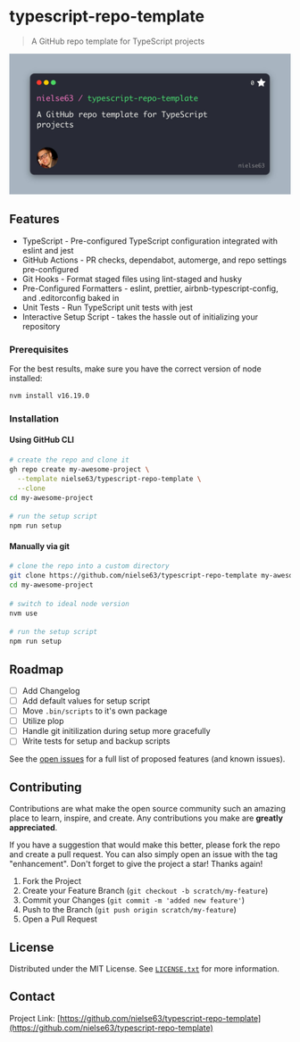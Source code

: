 # typescript-repo-template

> A GitHub repo template for TypeScript projects

<div align="center">
  <a href="https://github.com/nielse63/typescript-repo-template">
    <img src="docs/social.jpeg" alt="nielse63/typescript-repo-template" width="640">
  </a>

  <!-- <p align="center">
    An awesome README template to jumpstart your projects!
    <br />
    <a href="https://github.com/nielse63/typescript-repo-template"><strong>Explore the docs »</strong></a>
    <br />
    <br />
    <a href="https://github.com/nielse63/typescript-repo-template">View Demo</a>
    ·
    <a href="https://github.com/nielse63/typescript-repo-template/issues">Report Bug</a>
    ·
    <a href="https://github.com/nielse63/typescript-repo-template/issues">Request Feature</a>
  </p> -->
</div>

## Features

- TypeScript - Pre-configured TypeScript configuration integrated with eslint and jest
- GitHub Actions - PR checks, dependabot, automerge, and repo settings pre-configured
- Git Hooks - Format staged files using lint-staged and husky
- Pre-Configured Formatters - eslint, prettier, airbnb-typescript-config, and .editorconfig baked in
- Unit Tests - Run TypeScript unit tests with jest
- Interactive Setup Script - takes the hassle out of initializing your repository

### Prerequisites

For the best results, make sure you have the correct version of node installed:

```bash
nvm install v16.19.0
```

### Installation

#### Using GitHub CLI

```bash
# create the repo and clone it
gh repo create my-awesome-project \
  --template nielse63/typescript-repo-template \
  --clone
cd my-awesome-project

# run the setup script
npm run setup
```

#### Manually via git

```bash
# clone the repo into a custom directory
git clone https://github.com/nielse63/typescript-repo-template my-awesome-project
cd my-awesome-project

# switch to ideal node version
nvm use

# run the setup script
npm run setup
```

<!-- ## Usage

Use this space to show useful examples of how a project can be used. Additional screenshots, code examples and demos work well in this space. You may also link to more resources.

_For more examples, please refer to the [Documentation](https://example.com)_ -->

<!-- ROADMAP -->

## Roadmap

- [ ] Add Changelog
- [ ] Add default values for setup script
- [ ] Move `.bin/scripts` to it's own package
- [ ] Utilize plop
- [ ] Handle git initilization during setup more gracefully
- [ ] Write tests for setup and backup scripts

See the [open issues](https://github.com/nielse63/typescript-repo-template/issues) for a full list of proposed features (and known issues).

## Contributing

Contributions are what make the open source community such an amazing place to learn, inspire, and create. Any contributions you make are **greatly appreciated**.

If you have a suggestion that would make this better, please fork the repo and create a pull request. You can also simply open an issue with the tag "enhancement". Don't forget to give the project a star! Thanks again!

1. Fork the Project
2. Create your Feature Branch (`git checkout -b scratch/my-feature`)
3. Commit your Changes (`git commit -m 'added new feature'`)
4. Push to the Branch (`git push origin scratch/my-feature`)
5. Open a Pull Request

## License

Distributed under the MIT License. See [`LICENSE.txt`](./LICENSE.txt) for more information.

<!-- CONTACT -->

## Contact

Project Link: [https://github.com/nielse63/typescript-repo-template](https://github.com/nielse63/typescript-repo-template)
